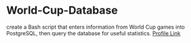 # World-Cup-Database
create a Bash script that enters information from World Cup games into PostgreSQL, then query the database for useful statistics.
[Profile Link](https://www.freecodecamp.org/raghunyadav)
